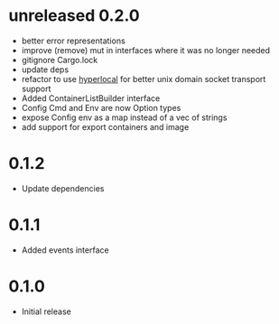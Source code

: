 # unreleased 0.2.0

* better error representations
* improve (remove) mut in interfaces where it was no longer needed
* gitignore Cargo.lock
* update deps
* refactor to use [hyperlocal](https://github.com/softprops/hyperlocal) for better unix domain socket transport support
* Added ContainerListBuilder interface
* Config Cmd and Env are now Option types
* expose Config env as a map instead of a vec of strings
* add support for export containers and image

# 0.1.2

* Update dependencies

# 0.1.1

* Added events interface

# 0.1.0

* Initial release
